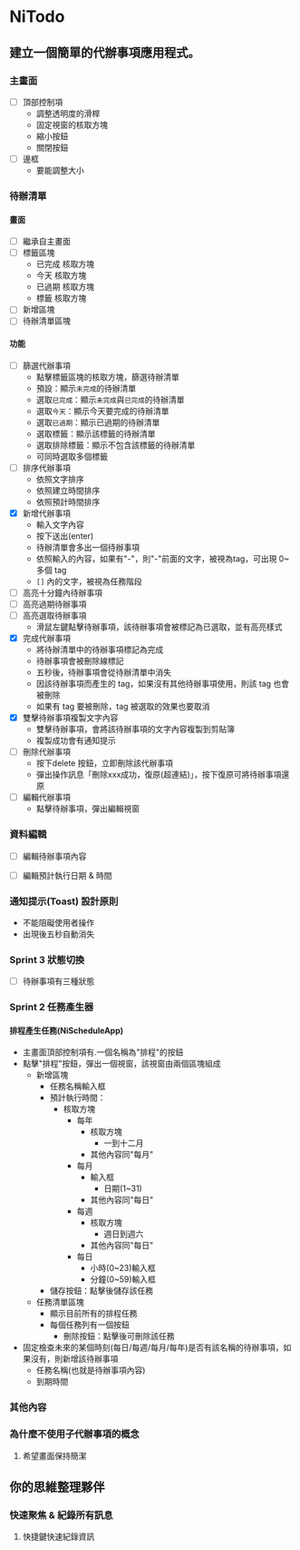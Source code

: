 # NiTodo

## 建立一個簡單的代辦事項應用程式。

### 主畫面
- [ ] 頂部控制項
    - 調整透明度的滑桿
    - 固定視窗的核取方塊
    - 縮小按鈕
    - 關閉按鈕
- [ ] 邊框
    - 要能調整大小
    
### 待辦清單
#### 畫面
- [ ] 繼承自主畫面
- [ ] 標籤區塊
    - 已完成 核取方塊
    - 今天 核取方塊
    - 已過期 核取方塊
    - 標籤 核取方塊
- [ ] 新增區塊
- [ ] 待辦清單區塊
#### 功能
- [ ] 篩選代辦事項
    - 點擊標籤區塊的核取方塊，篩選待辦清單
    - 預設：顯示`未完成`的待辦清單
    - 選取`已完成`：顯示`未完成`與`已完成`的待辦清單
    - 選取`今天`：顯示今天要完成的待辦清單
    - 選取`已過期`：顯示已過期的待辦清單
    - 選取標籤：顯示該標籤的待辦清單
    - 選取排除標籤：顯示不包含該標籤的待辦清單
    - 可同時選取多個標籤
- [ ] 排序代辦事項
    - 依照文字排序
    - 依照建立時間排序
    - 依照預計時間排序
- [x] 新增代辦事項
    - 輸入文字內容
    - 按下送出(enter)
    - 待辦清單會多出一個待辦事項
    - 依照輸入的內容，如果有"-"，則"-"前面的文字，被視為tag，可出現 0~多個 tag
    - `[]` 內的文字，被視為任務階段
- [ ] 高亮十分鐘內待辦事項
- [ ] 高亮過期待辦事項
- [ ] 高亮選取待辦事項
    - 滑鼠左鍵點擊待辦事項，該待辦事項會被標記為已選取，並有高亮樣式
- [x] 完成代辦事項
    - 將待辦清單中的待辦事項標記為完成
    - 待辦事項會被刪除線標記
    - 五秒後，待辦事項會從待辦清單中消失
    - 因該待辦事項而產生的 tag，如果沒有其他待辦事項使用，則該 tag 也會被刪除
    - 如果有 tag 要被刪除，tag 被選取的效果也要取消
- [x] 雙擊待辦事項複製文字內容
    - 雙擊待辦事項，會將該待辦事項的文字內容複製到剪貼簿
    - 複製成功會有通知提示
- [ ] 刪除代辦事項
    - 按下delete 按鈕，立即刪除該代辦事項
    - 彈出操作訊息「刪除xxx成功，復原(超連結)」，按下復原可將待辦事項還原
- [ ] 編輯代辦事項
    - 點擊待辦事項，彈出編輯視窗

### 資料編輯
- [ ] 編輯待辦事項內容
- [ ] 編輯預計執行日期 & 時間


### 通知提示(Toast) 設計原則
- 不能阻礙使用者操作
- 出現後五秒自動消失

### Sprint 3 狀態切換
- [ ] 待辦事項有三種狀態

### Sprint 2 任務產生器

#### 排程產生任務(NiScheduleApp)
- 主畫面頂部控制項有.一個名稱為"排程"的按鈕
- 點擊"排程"按鈕，彈出一個視窗，該視窗由兩個區塊組成
    - 新增區塊
        - 任務名稱輸入框
        - 預計執行時間：
            - 核取方塊
                - 每年
                    - 核取方塊
                        - 一到十二月
                    - 其他內容同"每月"
                - 每月
                    - 輸入框
                        - 日期(1~31)
                    - 其他內容同"每日"
                - 每週
                    - 核取方塊
                        - 週日到週六
                    - 其他內容同"每日"
                - 每日
                    - 小時(0~23)輸入框
                    - 分鐘(0~59)輸入框
        - 儲存按鈕：點擊後儲存該任務
    - 任務清單區塊
        - 顯示目前所有的排程任務
        - 每個任務列有一個按鈕
            - 刪除按鈕：點擊後可刪除該任務
- 固定檢查未來的某個時刻(每日/每週/每月/每年)是否有該名稱的待辦事項，如果沒有，則新增該待辦事項
    - 任務名稱(也就是待辦事項內容)
    - 到期時間

### 其他內容

### 為什麼不使用子代辦事項的概念
1. 希望畫面保持簡潔

## 你的思維整理夥伴

### 快速聚焦 & 紀錄所有訊息
1. 快捷鍵快速紀錄資訊

